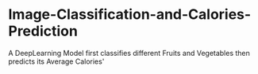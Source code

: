 # Image-Classification-and-Calories-Prediction
A DeepLearning Model first classifies different Fruits and Vegetables then predicts its Average Calories'
